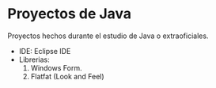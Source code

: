 # Proyectos de Java
Proyectos hechos durante el estudio de Java o extraoficiales.

- IDE: Eclipse IDE 
- Librerias:
   1. Windows Form.
   2. Flatfat (Look and Feel)
